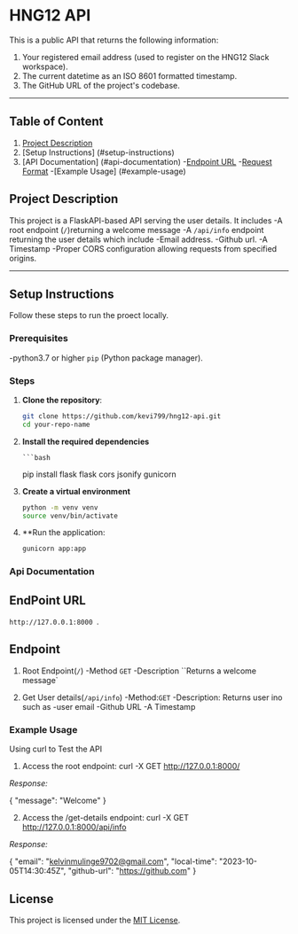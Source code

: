 # HNG12 API

This is a public API that returns the following information:

1. Your registered email address (used to register on the HNG12 Slack workspace).
2. The current datetime as an ISO 8601 formatted timestamp.
3. The GitHub URL of the project's codebase.

---

## Table of Content

1. [Project Description](#project-description)
2. [Setup Instructions] (#setup-instructions)
3. [API Documentation] (#api-documentation) -[Endpoint URL](#endpoint-url) -[Request Format](#request-format) -[Example Usage] (#example-usage)

## Project Description

This project is a FlaskAPI-based API serving the user details. It includes
-A root endpoint (`/`)returning a welcome message
-A `/api/info` endpoint returning the user details which include
-Email address.
-Github url.
-A Timestamp
-Proper CORS configuration allowing requests from specified origins.

---

## Setup Instructions

Follow these steps to run the proect locally.

### Prerequisites

-python3.7 or higher
`pip` (Python package manager).

### Steps

1.  **Clone the repository**:

    ```bash
    git clone https://github.com/kevi799/hng12-api.git
    cd your-repo-name

    ```

2.  **Install the required dependencies**

        ```bash

    pip install flask flask cors jsonify gunicorn

3.  **Create a virtual environment**

    ```bash
    python -m venv venv
    source venv/bin/activate

    ```

4.  \*\*Run the application:

    ```bash
    gunicorn app:app
    ```

### Api Documentation

## EndPoint URL

`http://127.0.0.1:8000 `.

## Endpoint

1. Root Endpoint(`/`)
   -Method `GET`
   -Description ``Returns a welcome message`

2. Get User details(`/api/info`)
   -Method:`GET`
   -Description: Returns user ino such as
   -user email
   -Github URL
   -A Timestamp

### Example Usage

Using curl to Test the API

1. Access the root endpoint:
   curl -X GET http://127.0.0.1:8000/

_Response:_

{
"message": "Welcome"
}

2. Access the /get-details endpoint:
   curl -X GET http://127.0.0.1:8000/api/info

_Response:_

{
"email": "kelvinmulinge9702@gmail.com",
"local-time": "2023-10-05T14:30:45Z",
"github-url": "https://github.com"
}

## License

This project is licensed under the [MIT License](LICENSE).

```

```
